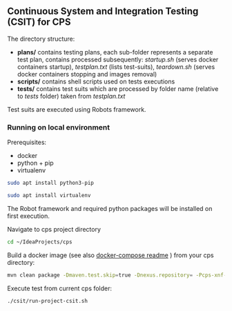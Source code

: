 ## Continuous System and Integration Testing (CSIT) for CPS

The directory structure:

- **plans/** contains testing plans, each sub-folder represents a separate test plan, contains processed subsequently:
    _startup.sh_ (serves docker containers startup), _testplan.txt_ (lists test-suits), _teardown.sh_ (serves docker containers stopping and images removal)
- **scripts/** contains shell scripts used on tests executions
- **tests/** contains test suits which are processed by folder name (relative to _tests_ folder) taken from _testplan.txt_

Test suits are executed using Robots framework.

### Running on local environment

Prerequisites:
- docker
- python + pip
- virtualenv

```bash
sudo apt install python3-pip
```

```bash
sudo apt install virtualenv
```

The Robot framework and required python packages will be installed on first execution.

Navigate to cps project directory
```bash
cd ~/IdeaProjects/cps
```

Build a docker image (see also [docker-compose readme](../docker-compose/README.md) ) from your cps directory:

```bash
mvn clean package -Dmaven.test.skip=true -Dnexus.repository= -Pcps-xnf-docker
```

Execute test from current cps folder:
```bash
./csit/run-project-csit.sh
```

